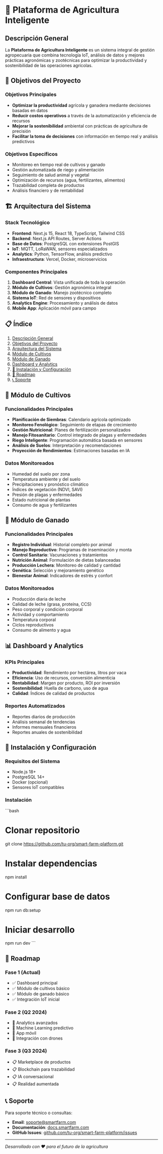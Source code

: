 # 🌾 Plataforma de Agricultura Inteligente

## Descripción General

La **Plataforma de Agricultura Inteligente** es un sistema integral de gestión agropecuaria que combina tecnología IoT, análisis de datos y mejores prácticas agronómicas y zootécnicas para optimizar la productividad y sostenibilidad de las operaciones agrícolas.

## 🎯 Objetivos del Proyecto

### Objetivos Principales
- **Optimizar la productividad** agrícola y ganadera mediante decisiones basadas en datos
- **Reducir costos operativos** a través de la automatización y eficiencia de recursos
- **Mejorar la sostenibilidad** ambiental con prácticas de agricultura de precisión
- **Facilitar la toma de decisiones** con información en tiempo real y análisis predictivos

### Objetivos Específicos
- Monitoreo en tiempo real de cultivos y ganado
- Gestión automatizada de riego y alimentación
- Seguimiento de salud animal y vegetal
- Optimización de recursos (agua, fertilizantes, alimentos)
- Trazabilidad completa de productos
- Análisis financiero y de rentabilidad

## 🏗️ Arquitectura del Sistema

### Stack Tecnológico
- **Frontend**: Next.js 15, React 18, TypeScript, Tailwind CSS
- **Backend**: Next.js API Routes, Server Actions
- **Base de Datos**: PostgreSQL con extensiones PostGIS
- **IoT**: MQTT, LoRaWAN, sensores especializados
- **Analytics**: Python, TensorFlow, análisis predictivo
- **Infraestructura**: Vercel, Docker, microservicios

### Componentes Principales
1. **Dashboard Central**: Vista unificada de toda la operación
2. **Módulo de Cultivos**: Gestión agronómica integral
3. **Módulo de Ganado**: Manejo zootécnico completo
4. **Sistema IoT**: Red de sensores y dispositivos
5. **Analytics Engine**: Procesamiento y análisis de datos
6. **Mobile App**: Aplicación móvil para campo

## 📋 Índice
1. [Descripción General](#descripción-general)
2. [Objetivos del Proyecto](#objetivos-del-proyecto)
3. [Arquitectura del Sistema](#arquitectura-del-sistema)
4. [Módulo de Cultivos](#módulo-de-cultivos)
5. [Módulo de Ganado](#módulo-de-ganado)
6. [Dashboard y Analytics](#dashboard-y-analytics)
7. [🔧 Instalación y Configuración](#🔧-instalación-y-configuración)
8. [🚀 Roadmap](#🚀-roadmap)
9. [📞 Soporte](#📞-soporte)

## 🌱 Módulo de Cultivos

### Funcionalidades Principales
- **Planificación de Siembras**: Calendario agrícola optimizado
- **Monitoreo Fenológico**: Seguimiento de etapas de crecimiento
- **Gestión Nutricional**: Planes de fertilización personalizados
- **Manejo Fitosanitario**: Control integrado de plagas y enfermedades
- **Riego Inteligente**: Programación automática basada en sensores
- **Análisis de Suelos**: Interpretación y recomendaciones
- **Proyección de Rendimientos**: Estimaciones basadas en IA

### Datos Monitoreados
- Humedad del suelo por zona
- Temperatura ambiente y del suelo
- Precipitaciones y pronóstico climático
- Índices de vegetación (NDVI, SAVI)
- Presión de plagas y enfermedades
- Estado nutricional de plantas
- Consumo de agua y fertilizantes

## 🐄 Módulo de Ganado

### Funcionalidades Principales
- **Registro Individual**: Historial completo por animal
- **Manejo Reproductivo**: Programas de inseminación y monta
- **Control Sanitario**: Vacunaciones y tratamientos
- **Nutrición Animal**: Formulación de dietas balanceadas
- **Producción Lechera**: Monitoreo de calidad y cantidad
- **Genética**: Selección y mejoramiento genético
- **Bienestar Animal**: Indicadores de estrés y confort

### Datos Monitoreados
- Producción diaria de leche
- Calidad de leche (grasa, proteína, CCS)
- Peso corporal y condición corporal
- Actividad y comportamiento
- Temperatura corporal
- Ciclos reproductivos
- Consumo de alimento y agua

## 📊 Dashboard y Analytics

### KPIs Principales
- **Productividad**: Rendimiento por hectárea, litros por vaca
- **Eficiencia**: Uso de recursos, conversión alimenticia
- **Rentabilidad**: Margen por producto, ROI por inversión
- **Sostenibilidad**: Huella de carbono, uso de agua
- **Calidad**: Índices de calidad de productos

### Reportes Automatizados
- Reportes diarios de producción
- Análisis semanal de tendencias
- Informes mensuales financieros
- Reportes anuales de sostenibilidad

## 🔧 Instalación y Configuración

### Requisitos del Sistema
- Node.js 18+
- PostgreSQL 14+
- Docker (opcional)
- Sensores IoT compatibles

### Instalación
\`\`\`bash
# Clonar repositorio
git clone https://github.com/tu-org/smart-farm-platform.git

# Instalar dependencias
npm install

# Configurar base de datos
npm run db:setup

# Iniciar desarrollo
npm run dev
\`\`\`

## 🚀 Roadmap

### Fase 1 (Actual)
- ✅ Dashboard principal
- ✅ Módulo de cultivos básico
- ✅ Módulo de ganado básico
- ✅ Integración IoT inicial

### Fase 2 (Q2 2024)
- 🔄 Analytics avanzados
- 🔄 Machine Learning predictivo
- 🔄 App móvil
- 🔄 Integración con drones

### Fase 3 (Q3 2024)
- 📋 Marketplace de productos
- 📋 Blockchain para trazabilidad
- 📋 IA conversacional
- 📋 Realidad aumentada

## 📞 Soporte

Para soporte técnico o consultas:
- **Email**: soporte@smartfarm.com
- **Documentación**: [docs.smartfarm.com](https://docs.smartfarm.com)
- **GitHub Issues**: [github.com/tu-org/smart-farm-platform/issues](https://github.com/tu-org/smart-farm-platform/issues)

---

*Desarrollado con ❤️ para el futuro de la agricultura*
